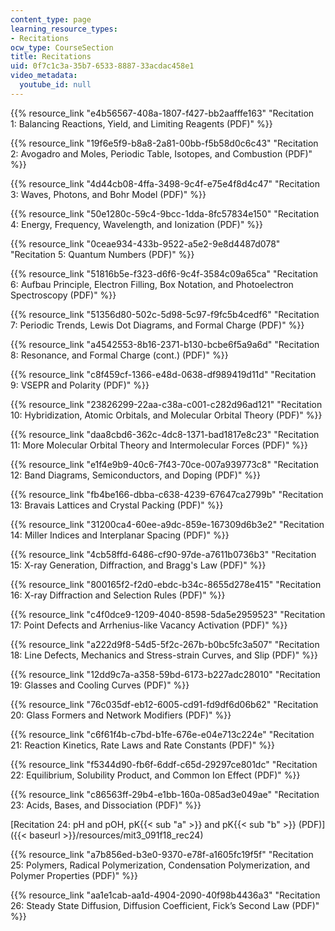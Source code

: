 ```yaml
---
content_type: page
learning_resource_types:
- Recitations
ocw_type: CourseSection
title: Recitations
uid: 0f7c1c3a-35b7-6533-8887-33acdac458e1
video_metadata:
  youtube_id: null
---
```


{{% resource_link "e4b56567-408a-1807-f427-bb2aafffe163" "Recitation 1: Balancing Reactions, Yield, and Limiting Reagents (PDF)" %}}

{{% resource_link "19f6e5f9-b8a8-2a81-00bb-f5b58d0c6c43" "Recitation 2: Avogadro and Moles, Periodic Table, Isotopes, and Combustion (PDF)" %}}

{{% resource_link "4d44cb08-4ffa-3498-9c4f-e75e4f8d4c47" "Recitation 3: Waves, Photons, and Bohr Model (PDF)" %}}

{{% resource_link "50e1280c-59c4-9bcc-1dda-8fc57834e150" "Recitation 4: Energy, Frequency, Wavelength, and Ionization (PDF)" %}}

{{% resource_link "0ceae934-433b-9522-a5e2-9e8d4487d078" "Recitation 5: Quantum Numbers (PDF)" %}}

{{% resource_link "51816b5e-f323-d6f6-9c4f-3584c09a65ca" "Recitation 6: Aufbau Principle, Electron Filling, Box Notation, and Photoelectron Spectroscopy (PDF)" %}}

{{% resource_link "51356d80-502c-5d98-5c97-f9fc5b4cedf6" "Recitation 7: Periodic Trends, Lewis Dot Diagrams, and Formal Charge (PDF)" %}}

{{% resource_link "a4542553-8b16-2371-b130-bcbe6f5a9a6d" "Recitation 8: Resonance, and Formal Charge (cont.) (PDF)" %}}

{{% resource_link "c8f459cf-1366-e48d-0638-df989419d11d" "Recitation 9: VSEPR and Polarity (PDF)" %}}

{{% resource_link "23826299-22aa-c38a-c001-c282d96ad121" "Recitation 10: Hybridization, Atomic Orbitals, and Molecular Orbital Theory (PDF)" %}}

{{% resource_link "daa8cbd6-362c-4dc8-1371-bad1817e8c23" "Recitation 11: More Molecular Orbital Theory and Intermolecular Forces (PDF)" %}}

{{% resource_link "e1f4e9b9-40c6-7f43-70ce-007a939773c8" "Recitation 12: Band Diagrams, Semiconductors, and Doping (PDF)" %}}

{{% resource_link "fb4be166-dbba-c638-4239-67647ca2799b" "Recitation 13: Bravais Lattices and Crystal Packing (PDF)" %}}

{{% resource_link "31200ca4-60ee-a9dc-859e-167309d6b3e2" "Recitation 14: Miller Indices and Interplanar Spacing (PDF)" %}}

{{% resource_link "4cb58ffd-6486-cf90-97de-a7611b0736b3" "Recitation 15: X-ray Generation, Diffraction, and Bragg's Law (PDF)" %}}

{{% resource_link "800165f2-f2d0-ebdc-b34c-8655d278e415" "Recitation 16: X-ray Diffraction and Selection Rules (PDF)" %}}

{{% resource_link "c4f0dce9-1209-4040-8598-5da5e2959523" "Recitation 17: Point Defects and Arrhenius-like Vacancy Activation (PDF)" %}}

{{% resource_link "a222d9f8-54d5-5f2c-267b-b0bc5fc3a507" "Recitation 18: Line Defects, Mechanics and Stress-strain Curves, and Slip (PDF)" %}}

{{% resource_link "12dd9c7a-a358-59bd-6173-b227adc28010" "Recitation 19: Glasses and Cooling Curves (PDF)" %}}

{{% resource_link "76c035df-eb12-6005-cd91-fd9df6d06b62" "Recitation 20: Glass Formers and Network Modifiers (PDF)" %}}

{{% resource_link "c6f61f4b-c7bd-b1fe-676e-e04e713c224e" "Recitation 21: Reaction Kinetics, Rate Laws and Rate Constants (PDF)" %}}

{{% resource_link "f5344d90-fb6f-6ddf-c65d-29297ce801dc" "Recitation 22: Equilibrium, Solubility Product, and Common Ion Effect (PDF)" %}}

{{% resource_link "c86563ff-29b4-e1bb-160a-085ad3e049ae" "Recitation 23: Acids, Bases, and Dissociation (PDF)" %}}

[Recitation 24: pH and pOH, pK{{< sub "a" >}} and pK{{< sub "b" >}} (PDF)]({{< baseurl >}}/resources/mit3_091f18_rec24)

{{% resource_link "a7b856ed-b3e0-9370-e78f-a1605fc19f5f" "Recitation 25: Polymers, Radical Polymerization, Condensation Polymerization, and Polymer Properties (PDF)" %}}

{{% resource_link "aa1e1cab-aa1d-4904-2090-40f98b4436a3" "Recitation 26: Steady State Diffusion, Diffusion Coefficient, Fick’s Second Law (PDF)" %}}